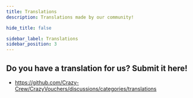 ```yaml
---
title: Translations
description: Translations made by our community!

hide_title: false

sidebar_label: Translations
sidebar_position: 3
---
```

## Do you have a translation for us? Submit it here!
* https://github.com/Crazy-Crew/CrazyVouchers/discussions/categories/translations